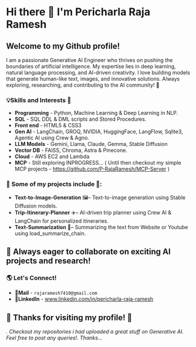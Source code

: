 # Hi there 👋 I'm Pericharla Raja Ramesh

## Welcome to my Github profile!
I am a passionate Generative AI Engineer who thrives on pushing the boundaries of artificial intelligence. My expertise lies in deep learning, natural language processing, and AI-driven creativity. I love building models that generate human-like text, images, and innovative solutions. Always exploring, researching, and contributing to the AI community! 🚀

### 💡Skills and Interests 🔭
- **Programming** - Python,  Machine Learning & Deep Learning in NLP.
- **SQL** - SQL DDL & DML scripts and Stored Procedures.
- **Front end** - HTML5 & CSS3
- **Gen AI** - LangChain, GROQ, NVIDIA, HuggingFace, LangFlow, Sqlite3, Agentic AI using Crew & Agno.
- **LLM Models** - Gemini, Llama, Claude, Gemma, Stable Diffusion
- **Vector DB** - FAISS, Chroma, Astra & Pinecone.
- **Cloud** - AWS EC2 and Lambda
- **MCP** - Still exploring INPROGRESS... ( Until then checkout my simple MCP projects - https://github.com/P-RajaRamesh/MCP-Server )

### 🚀 Some of my projects include 🚀:
- **Text-to-Image-Generation** 🖼️– Text-to-image generation using Stable Diffusion models.
- **Trip-Itinerary-Planner** ✈️–  AI-driven trip planner using Crew AI & LangChain for personalized itineraries. 
- **Text-Summarization** 📑– Summarizing the text from Website or Youtube using load_summarize_chain.

## 🚀 Always eager to collaborate on exciting AI projects and research!

### 🌎 Let's Connect!
- **📩Mail** - ```rajaramesh7410@gmail.com```
- **🔗LinkedIn** - www.linkedin.com/in/pericharla-raja-ramesh

## 🤝 Thanks for visiting my profile! 🤗
  *. Checkout my repositories i had uploaded a great stuff on Generative AI. Feel free to post any queries!. Thanks...*







